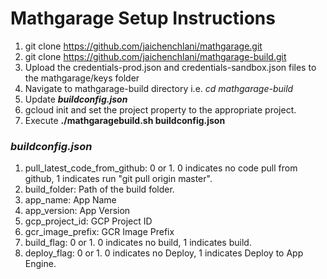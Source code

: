 # Mathgarage Setup Instructions

1. git clone https://github.com/jaichenchlani/mathgarage.git
2. git clone https://github.com/jaichenchlani/mathgarage-build.git
3. Upload the credentials-prod.json and credentials-sandbox.json files to the mathgarage/keys folder
4. Navigate to mathgarage-build directory i.e. _cd mathgarage-build_
4. Update **_buildconfig.json_** 
5. gcloud init and set the project property to the appropriate project.
6. Execute **./mathgaragebuild.sh buildconfig.json**

### _buildconfig.json_
1. pull_latest_code_from_github: 0 or 1. 0 indicates no code pull from github, 1 indicates run "git pull origin master".
2. build_folder: Path of the build folder.
3. app_name: App Name
4. app_version: App Version
5. gcp_project_id: GCP Project ID
6. gcr_image_prefix: GCR Image Prefix
7. build_flag: 0 or 1. 0 indicates no build, 1 indicates build.
8. deploy_flag: 0 or 1. 0 indicates no Deploy, 1 indicates Deploy to App Engine.
